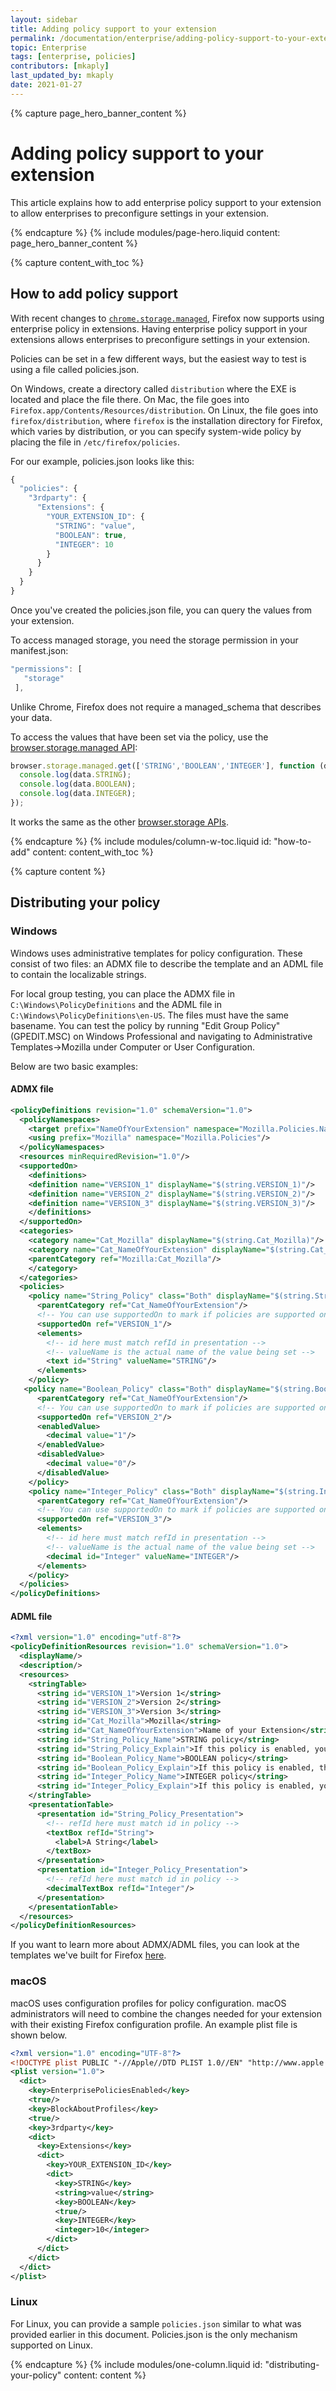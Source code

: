 ```yaml
---
layout: sidebar
title: Adding policy support to your extension
permalink: /documentation/enterprise/adding-policy-support-to-your-extension/
topic: Enterprise
tags: [enterprise, policies]
contributors: [mkaply]
last_updated_by: mkaply
date: 2021-01-27
---
```


<!-- Page Hero Banner -->

{% capture page_hero_banner_content %}

# Adding policy support to your extension

This article explains how to add enterprise policy support to your extension to allow enterprises to preconfigure settings in your extension. 

{% endcapture %}
{% include modules/page-hero.liquid
	content: page_hero_banner_content
%}

<!-- END: Page Hero Banner -->

<!-- Content with Table of Contents Module -->

{% capture content_with_toc %}

## How to add policy support 

With recent changes to [`chrome.storage.managed`][https://developer.mozilla.org/docs/Mozilla/Add-ons/WebExtensions/API/storage/managed], Firefox now supports using enterprise policy in extensions. Having enterprise policy support in your extensions allows enterprises to preconfigure settings in your extension.

Policies can be set in a few different ways, but the easiest way to test is using a file called policies.json.

On Windows, create a directory called `distribution` where the EXE is located and place the file there. On Mac, the file goes into `Firefox.app/Contents/Resources/distribution`. On Linux, the file goes into `firefox/distribution`, where `firefox` is the installation directory for Firefox, which varies by distribution, or you can specify system-wide policy by placing the file in `/etc/firefox/policies`.

For our example, policies.json looks like this:

<!-- START: Syntax Highlighting -->
```js
{
  "policies": {
    "3rdparty": {
      "Extensions": {
        "YOUR_EXTENSION_ID": {
          "STRING": "value",
          "BOOLEAN": true,
          "INTEGER": 10
        }
      }
    }
  }
}

```
<!-- END: Syntax Highlighting -->
Once you've created the policies.json file, you can query the values from your extension.

To access managed storage, you need the storage permission in your manifest.json:

<!-- START: Syntax Highlighting -->
```js
"permissions": [
   "storage"
 ],
```
<!-- END: Syntax Highlighting -->

Unlike Chrome, Firefox does not require a managed_schema that describes your data.

To access the values that have been set via the policy, use the [browser.storage.managed API][https://developer.mozilla.org/docs/Mozilla/Add-ons/WebExtensions/API/storage/managed]:

<!-- START: Syntax Highlighting -->
```js
browser.storage.managed.get(['STRING','BOOLEAN','INTEGER'], function (data) {            
  console.log(data.STRING);
  console.log(data.BOOLEAN);
  console.log(data.INTEGER);
});
```
<!-- END: Syntax Highlighting -->

It works the same as the other [browser.storage APIs](https://developer.mozilla.org/docs/Mozilla/Add-ons/WebExtensions/API/storage).

{% endcapture %}
{% include modules/column-w-toc.liquid
  id: "how-to-add"
  content: content_with_toc
%}

<!-- END: Content with Table of Contents -->

<!-- Single Column Body Module -->

{% capture content %}

## Distributing your policy 

### Windows 
Windows uses administrative templates for policy configuration. These consist of two files: an ADMX file to describe the template and an ADML file to contain the localizable strings.

For local group testing, you can place the ADMX file in `C:\Windows\PolicyDefinitions` and the ADML file in `C:\Windows\PolicyDefinitions\en-US`. The files must have the same basename. You can test the policy by running "Edit Group Policy" (GPEDIT.MSC) on Windows Professional and navigating to Administrative Templates->Mozilla under Computer or User Configuration.

Below are two basic examples: 

#### ADMX file

<!-- START: Syntax Highlighting -->
```xml
<policyDefinitions revision="1.0" schemaVersion="1.0">
  <policyNamespaces>
    <target prefix="NameOfYourExtension" namespace="Mozilla.Policies.NameOfYourExtension"/>
    <using prefix="Mozilla" namespace="Mozilla.Policies"/>
  </policyNamespaces>
  <resources minRequiredRevision="1.0"/>
  <supportedOn>
    <definitions>
    <definition name="VERSION_1" displayName="$(string.VERSION_1)"/>
    <definition name="VERSION_2" displayName="$(string.VERSION_2)"/>
    <definition name="VERSION_3" displayName="$(string.VERSION_3)"/>
    </definitions>
  </supportedOn>
  <categories>
    <category name="Cat_Mozilla" displayName="$(string.Cat_Mozilla)"/>
    <category name="Cat_NameOfYourExtension" displayName="$(string.Cat_NameOfYourExtension)">
    <parentCategory ref="Mozilla:Cat_Mozilla"/>
    </category>
  </categories>
  <policies>
    <policy name="String_Policy" class="Both" displayName="$(string.String_Policy_Name)" explainText="$(string.String_Policy_Explain)" presentation="$(presentation.String_Policy_Presentation)" key="Software\Policies\Mozilla\Firefox\3rdparty\Extensions\YOUR_EXTENSION_ID">
      <parentCategory ref="Cat_NameOfYourExtension"/>
      <!-- You can use supportedOn to mark if policies are supported on particular versions of your extension -->
      <supportedOn ref="VERSION_1"/>
      <elements>
        <!-- id here must match refId in presentation -->
        <!-- valueName is the actual name of the value being set -->
        <text id="String" valueName="STRING"/>
      </elements>
    </policy>
   <policy name="Boolean_Policy" class="Both" displayName="$(string.Boolean_Policy_Name)" explainText="$(string.Boolean_Policy_Explain)" key="Software\Policies\Mozilla\Firefox\3rdparty\Extensions\YOUR_EXTENSION_ID" valueName="BOOLEAN">
      <parentCategory ref="Cat_NameOfYourExtension"/>
      <!-- You can use supportedOn to mark if policies are supported on particular versions of your extension -->
      <supportedOn ref="VERSION_2"/>
      <enabledValue>
        <decimal value="1"/>
      </enabledValue>
      <disabledValue>
        <decimal value="0"/>
      </disabledValue>
    </policy>
    <policy name="Integer_Policy" class="Both" displayName="$(string.Integer_Policy_Name)" explainText="$(string.Integer_Policy_Explain)" presentation="$(presentation.Integer_Policy_Presentation)" key="Software\Policies\Mozilla\Firefox\3rdparty\Extensions\YOUR_EXTENSION_ID">
      <parentCategory ref="Cat_NameOfYourExtension"/>
      <!-- You can use supportedOn to mark if policies are supported on particular versions of your extension -->
      <supportedOn ref="VERSION_3"/>
      <elements>
        <!-- id here must match refId in presentation -->
        <!-- valueName is the actual name of the value being set -->
        <decimal id="Integer" valueName="INTEGER"/>
      </elements>
    </policy>
  </policies>
</policyDefinitions>
```
<!-- END: Syntax Highlighting -->

#### ADML file 
<!-- START: Syntax Highlighting -->
```xml
<?xml version="1.0" encoding="utf-8"?>
<policyDefinitionResources revision="1.0" schemaVersion="1.0">
  <displayName/>
  <description/>
  <resources>
    <stringTable>
      <string id="VERSION_1">Version 1</string>
      <string id="VERSION_2">Version 2</string>
      <string id="VERSION_3">Version 3</string>
      <string id="Cat_Mozilla">Mozilla</string>
      <string id="Cat_NameOfYourExtension">Name of your Extension</string>
      <string id="String_Policy_Name">STRING policy</string>
      <string id="String_Policy_Explain">If this policy is enabled, you can set the string.</string>
      <string id="Boolean_Policy_Name">BOOLEAN policy</string>
      <string id="Boolean_Policy_Explain">If this policy is enabled, the boolean is true. If this policy is disabled, the boolean is false.</string>
      <string id="Integer_Policy_Name">INTEGER policy</string>
      <string id="Integer_Policy_Explain">If this policy is enabled, you can set the integer.</string>
    </stringTable>
    <presentationTable>
      <presentation id="String_Policy_Presentation">
        <!-- refId here must match id in policy -->
        <textBox refId="String">
          <label>A String</label>
        </textBox>
      </presentation>
      <presentation id="Integer_Policy_Presentation">
        <!-- refId here must match id in policy -->
        <decimalTextBox refId="Integer"/>
      </presentation>
    </presentationTable>
  </resources>
</policyDefinitionResources>
```
<!-- END: Syntax Highlighting -->

If you want to learn more about ADMX/ADML files, you can look at the templates we've built for Firefox [here](https://github.com/mozilla/policy-templates/tree/master/windows).

### macOS
macOS uses configuration profiles for policy configuration. macOS administrators will need to combine the changes needed for your extension with their existing Firefox configuration profile. An example plist file is shown below.

<!-- START: Syntax Highlighting -->
```xml
<?xml version="1.0" encoding="UTF-8"?>
<!DOCTYPE plist PUBLIC "-//Apple//DTD PLIST 1.0//EN" "http://www.apple.com/DTDs/PropertyList-1.0.dtd">
<plist version="1.0">
  <dict>
    <key>EnterprisePoliciesEnabled</key>
    <true/>
    <key>BlockAboutProfiles</key>
    <true/>
    <key>3rdparty</key>
    <dict>
      <key>Extensions</key>
      <dict>
        <key>YOUR_EXTENSION_ID</key>
        <dict>
          <key>STRING</key>
          <string>value</string>
          <key>BOOLEAN</key>
          <true/>
          <key>INTEGER</key>
          <integer>10</integer>
        </dict>
      </dict>
    </dict>
  </dict>
</plist>
```
<!-- END: Syntax Highlighting -->

### Linux 
For Linux, you can provide a sample `policies.json` similar to what was provided earlier in this document. Policies.json is the only mechanism supported on Linux.

{% endcapture %}
{% include modules/one-column.liquid
  id: "distributing-your-policy"
  content: content
%}

<!-- END: Single Column Body Module -->

[https://developer.mozilla.org/docs/Mozilla/Add-ons/WebExtensions/API/storage/managed]:https://developer.mozilla.org/docs/Mozilla/Add-ons/WebExtensions/API/storage/managed